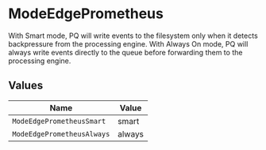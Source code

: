 # ModeEdgePrometheus

With Smart mode, PQ will write events to the filesystem only when it detects backpressure from the processing engine. With Always On mode, PQ will always write events directly to the queue before forwarding them to the processing engine.


## Values

| Name                       | Value                      |
| -------------------------- | -------------------------- |
| `ModeEdgePrometheusSmart`  | smart                      |
| `ModeEdgePrometheusAlways` | always                     |